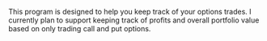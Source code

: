 This program is designed to help you keep track of your options trades. I currently plan to support keeping track of profits and overall portfolio value based on only trading call and put options.